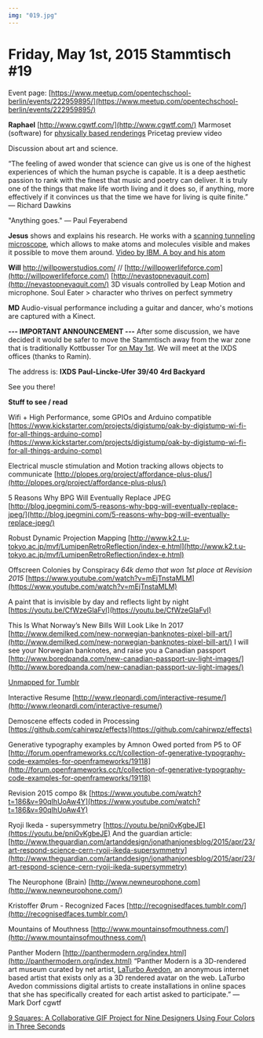 ```yaml
---
img: "019.jpg"
---
```


# **Friday, May 1st, 2015 Stammtisch #19**

Event page:
[https://www.meetup.com/opentechschool-berlin/events/222959895/](https://www.meetup.com/opentechschool-berlin/events/222959895/)

**Raphael**
[http://www.cgwtf.com/](http://www.cgwtf.com/)
Marmoset (software) for [physically based renderings](http://viewer.marmoset.co/test/gdcgallery.html)
Pricetag preview video

Discussion about art and science.

“The feeling of awed wonder that science can give us is one of the highest experiences of which the human psyche is capable. It is a deep aesthetic passion to rank with the finest that music and poetry can deliver. It is truly one of the things that make life worth living and it does so, if anything, more effectively if it convinces us that the time we have for living is quite finite.” — Richard Dawkins

"Anything goes." — Paul Feyerabend

**Jesus**
shows and explains his research. He works with a [scanning tunneling microscope](http://en.wikipedia.org/wiki/Scanning_tunneling_microscope), which allows to make atoms and molecules visible and makes it possible to move them around. 
[Video by IBM. A boy and his atom](https://www.youtube.com/watch?v=oSCX78-8-q0)

**Will**
[http://willpower](http://willpowerstudios.com/)[s](http://willpowerstudios.com/)[tudios.com/](http://willpowerstudios.com/) // [http://willpowerlifeforce.com](http://willpowerlifeforce.com/) 
[http://nevastopnevaquit.com](http://nevastopnevaquit.com/) 
3D visuals controlled by Leap Motion and microphone.
Soul Eater > character who thrives on perfect symmetry 

**MD**
Audio-visual performance including a guitar and dancer, who's motions are captured with a Kinect. 

**--- IMPORTANT ANNOUNCEMENT ---**
After some discussion, we have decided 
it would be safer to move the Stammtisch 
away from the war zone that is traditionally 
Kottbusser Tor [on May 1st](http://en.wikipedia.org/wiki/May_Day_in_Kreuzberg). We will meet at 
the IXDS offices (thanks to Ramin). 

The address is:
**IXDS**
**Paul-Lincke-Ufer 39/40**
**4rd Backyard**

See you there!

**Stuff to see / read**

Wifi + High Performance, some GPIOs and Arduino compatible 
[https://www.kickstarter.com/projects/digistump/oak-by-digistump-wi-fi-for-all-things-arduino-comp](https://www.kickstarter.com/projects/digistump/oak-by-digistump-wi-fi-for-all-things-arduino-comp)

Electrical muscle stimulation and Motion tracking allows objects  to communicate
[http://plopes.org/project/affordance-plus-plus/](http://plopes.org/project/affordance-plus-plus/)

5 Reasons Why BPG Will Eventually Replace JPEG
[http://blog.jpegmini.com/5-reasons-why-bpg-will-eventually-replace-jpeg/](http://blog.jpegmini.com/5-reasons-why-bpg-will-eventually-replace-jpeg/)

Robust Dynamic Projection Mapping
[http://www.k2.t.u-tokyo.ac.jp/mvf/LumipenRetroReflection/index-e.html](http://www.k2.t.u-tokyo.ac.jp/mvf/LumipenRetroReflection/index-e.html)

Offscreen Colonies by Conspiracy 
*64k demo that won 1st place at Revision 2015*
[https://www.youtube.com/watch?v=mEjTnstaMLM](https://www.youtube.com/watch?v=mEjTnstaMLM)

A paint that is invisible by day and reflects light by night
[https://youtu.be/CfWzeGlaFvI](https://youtu.be/CfWzeGlaFvI)

This Is What Norway’s New Bills Will Look Like In 2017
[http://www.demilked.com/new-norwegian-banknotes-pixel-bill-art/](http://www.demilked.com/new-norwegian-banknotes-pixel-bill-art/)
I will see your Norwegian banknotes, and raise you a Canadian passport
[http://www.boredpanda.com/new-canadian-passport-uv-light-images/](http://www.boredpanda.com/new-canadian-passport-uv-light-images/)

[Unmapped for Tumblr](https://itunes.apple.com/NO/app/id815862912) 

Interactive Resume
[http://www.rleonardi.com/interactive-resume/](http://www.rleonardi.com/interactive-resume/)

Demoscene effects coded in Processing
[https://github.com/cahirwpz/effects](https://github.com/cahirwpz/effects)

Generative typography examples by Amnon Owed ported from P5 to OF
[http://forum.openframeworks.cc/t/collection-of-generative-typography-code-examples-for-openframeworks/19118](http://forum.openframeworks.cc/t/collection-of-generative-typography-code-examples-for-openframeworks/19118)

Revision 2015 compo 8k
[https://www.youtube.com/watch?t=186&v=90qIhUoAw4Y](https://www.youtube.com/watch?t=186&v=90qIhUoAw4Y)

Ryoji Ikeda - supersymmetry
[https://youtu.be/pni0vKgbeJE](https://youtu.be/pni0vKgbeJE)
And the guardian article: [http://www.theguardian.com/artanddesign/jonathanjonesblog/2015/apr/23/art-respond-science-cern-ryoji-ikeda-supersymmetry](http://www.theguardian.com/artanddesign/jonathanjonesblog/2015/apr/23/art-respond-science-cern-ryoji-ikeda-supersymmetry)

The Neurophone (Brain)
[http://www.newneurophone.com](http://www.newneurophone.com/)

Kristoffer Ørum - Recognized Faces
[http://recognisedfaces.tumblr.com/](http://recognisedfaces.tumblr.com/)

Mountains of Mouthness
[http://www.mountainsofmouthness.com/](http://www.mountainsofmouthness.com/) 

Panther Modern 
[http://panthermodern.org/index.html](http://panthermodern.org/index.html)
“Panther Modern is a 3D-rendered art museum curated by net artist, [LaTurbo Avedon](http://turboavedon.com/), an anonymous internet based artist that exists only as a 3D rendered avatar on the web. LaTurbo Avedon commissions digital artists to create installations in online spaces that she has specifically created for each artist asked to participate.” — Mark Dorf
cgwtf

[9 Squares: A Collaborative GIF Project for Nine Designers Using Four Colors in Three Seconds](http://9-squares.tumblr.com/)


